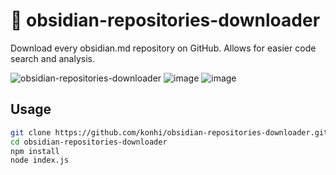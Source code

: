 # 📩 obsidian-repositories-downloader
Download every obsidian.md repository on GitHub. Allows for easier code search and analysis.

![obsidian-repositories-downloader](https://user-images.githubusercontent.com/61631665/131258612-326288e8-f72d-4969-b003-9987522676d0.gif)
![image](https://user-images.githubusercontent.com/61631665/131258921-9960bad9-4b76-434e-9b30-cd9cf14cb683.png)
![image](https://user-images.githubusercontent.com/61631665/131258790-2499b1d7-50fe-4b9a-abde-0f00d6d08b17.png)


## Usage
```bash
git clone https://github.com/konhi/obsidian-repositories-downloader.git
cd obsidian-repositories-downloader
npm install
node index.js
```
